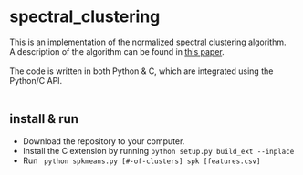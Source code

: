 # spectral_clustering
This is an implementation of the normalized spectral clustering algorithm.<br/>
A description of the algorithm can be found in [this paper](https://ai.stanford.edu/~ang/papers/nips01-spectral.pdf).<br/>
<br/>
The code is written in both Python & C, which are integrated using the Python/C API.<br/>
<br/>

## install & run
- Download the repository to your computer.<br/>
- Install the C extension by running ``` python setup.py build_ext --inplace ```<br/>
- Run ``` python spkmeans.py [#-of-clusters] spk [features.csv]```<br/>
